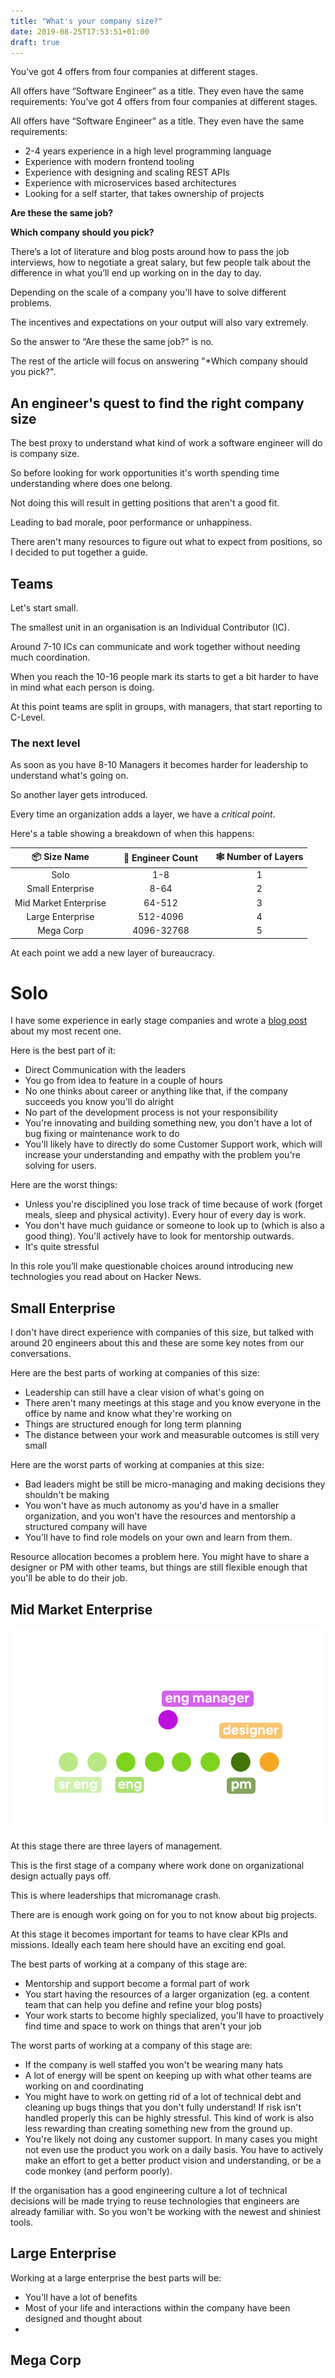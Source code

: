```yaml
---
title: "What's your company size?"
date: 2019-08-25T17:53:51+01:00
draft: true
---
```



You’ve got 4 offers from four companies at different stages.

All offers have “Software Engineer” as a title. They even have the same requirements:
You’ve got 4 offers from four companies at different stages.

All offers have “Software Engineer” as a title. They even have the same requirements:

* 2-4 years experience in a high level programming language 
* Experience with modern frontend tooling
* Experience with designing and scaling REST APIs
* Experience with microservices based architectures
* Looking for a self starter, that takes ownership of projects

**Are these the same job?**

**Which company should you pick?**

There’s a lot of literature and blog posts around how to pass the job interviews, how to negotiate a great salary, but few people talk about the difference in what you’ll end up working on in the day to day.

Depending on the scale of a company you'll have to solve different problems.

The incentives and expectations on your output will also vary extremely.

So the answer to “Are these the same job?” is no.

The rest of the article will focus on answering "*Which company should you pick?".

## An engineer's quest to find the right company size

The best proxy to understand what kind of work a software engineer will do is company size.

So before looking for work opportunities it's worth spending time understanding where does one belong.

Not doing this will result in getting positions that aren't a good fit. 

Leading to bad morale, poor performance or unhappiness.

There aren't many resources to figure out what to expect from positions, so I decided to put together a guide.

## Teams

Let's start small.

The smallest unit in an organisation is an Individual Contributor (IC).

Around 7-10 ICs can communicate and work together without needing much coordination.

When you reach the 10-16 people mark its starts to get a bit harder to have in mind what each person is doing.

At this point teams are split in groups, with managers, that start reporting to C-Level.

### The next level

As soon as you have 8-10 Managers it becomes harder for leadership to understand what's going on.

So another layer gets introduced.

Every time an organization adds a layer, we have a *critical point*.

Here's a table showing a breakdown of when this happens:

| 📦  Size Name     |  | 👥  Engineer Count |  | 🕸  Number of Layers  |
| :-------------:|---|:-------------: |---| :----------------------:|
| Solo   ||  1-8  ||  1 |
| Small Enterprise  || 8-64 || 2 |
| Mid Market Enterprise  || 64-512 || 3 |
| Large Enterprise || 512-4096 || 4  |
| Mega Corp ||   4096-32768  ||  5  |


At each point we add a new layer of bureaucracy.

# Solo

I have some experience in early stage companies and wrote a [blog post](/altacucina) about my most recent one.

Here is the best part of it:

* Direct Communication with the leaders
* You go from idea to feature in a couple of hours
* No one thinks about career or anything like that, if the company succeeds you know you'll do alright
* No part of the development process is not your responsibility
* You're innovating and building something new, you don't have a lot of bug fixing or maintenance work to do
* You'll likely have to directly do some Customer Support work, which will increase your understanding and empathy with the problem you're solving for users.

Here are the worst things:

* Unless you're disciplined you lose track of time because of work (forget meals, sleep and physical activity). Every hour of every day is work.
* You don't have much guidance or someone to look up to (which is also a good thing). You'll actively have to look for mentorship outwards.
* It's quite stressful

In this role you’ll make questionable choices around introducing new technologies you read about on Hacker News.

## Small Enterprise

I don't have direct experience with companies of this size, but talked with around 20 engineers about this and these are some key notes from our conversations.

Here are the best parts of working at companies of this size:

* Leadership can still have a clear vision of what's going on
* There aren't many meetings at this stage and you know everyone in the office by name and know what they're working on
* Things are structured enough for long term planning
* The distance between your work and measurable outcomes is still very small

Here are the worst parts of working at companies at this size:

* Bad leaders might be still be micro-managing and making decisions they shouldn't be making
* You won't have as much autonomy as you'd have in a smaller organization, and you won't have the resources and mentorship a structured company will have
* You'll have to find role models on your own and learn from them.

Resource allocation becomes a problem here. You might have to share a designer or PM with other teams, but things are still flexible enough that you'll be able to do their job.

## Mid Market Enterprise

![](/company-size/team.png)

At this stage there are three layers of management.

This is the first stage of a company where work done on organizational design actually pays off.

This is where leaderships that micromanage crash.

There are is enough work going on for you to not know about big projects. 

At this stage it becomes important for teams to have clear KPIs and missions. Ideally each team here should have an exciting end goal.

The best parts of working at a company of this stage are:

* Mentorship and support become a formal part of work
* You start having the resources of a larger organization (eg. a content team that can help you define and refine your blog posts)
* Your work starts to become highly specialized, you'll have to proactively find time and space to work on things that aren't your job

The worst parts of working at a company of this stage are:

* If the company is well staffed you won't be wearing many hats
* A lot of energy will be spent on keeping up with what other teams are working on and coordinating
* You might have to work on getting rid of a lot of technical debt and cleaning up bugs things that you don't fully understand! If risk isn't handled properly this can be highly stressful. This kind of work is also less rewarding than creating something new from the ground up.
* You're likely not doing any customer support. In many cases you might not even use the product you work on a daily basis. You have to actively make an effort to get a better product vision and understanding, or be a code monkey (and perform poorly).

If the organisation has a good engineering culture a lot of technical decisions will be made trying to reuse technologies that engineers are already familiar with. So you won't be working with the newest and shiniest tools.

## Large Enterprise

Working at a large enterprise the best parts will be:

* You'll have a lot of benefits
* Most of your life and interactions within the company have been designed and thought about
* 

## Mega Corp

